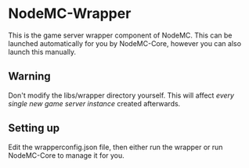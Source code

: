 # NodeMC-Wrapper


This is the game server wrapper component of NodeMC.
This can be launched automatically for you by NodeMC-Core, however you can also launch this manually.

## Warning


Don't modify the libs/wrapper directory yourself. This will affect *every single new game server instance* created afterwards.

## Setting up

Edit the wrapperconfig.json file, then either run the wrapper or run NodeMC-Core to manage it for you.
